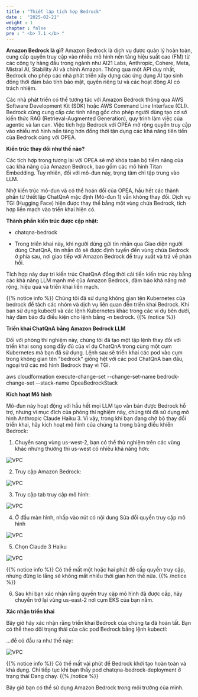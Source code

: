```yaml
---
title : "Thiết lập tích hợp Bedrock"
date :  "2025-02-21" 
weight : 1 
chapter : false
pre : " <b> 7.1 </b> "
---
```

**Amazon Bedrock là gì?**
Amazon Bedrock là dịch vụ được quản lý hoàn toàn, cung cấp quyền truy cập vào nhiều mô hình nền tảng hiệu suất cao (FM) từ các công ty hàng đầu trong ngành như AI21 Labs, Anthropic, Cohere, Meta, Mistral AI, Stability AI và chính Amazon. Thông qua một API duy nhất, Bedrock cho phép các nhà phát triển xây dựng các ứng dụng AI tạo sinh đồng thời đảm bảo tính bảo mật, quyền riêng tư và các hoạt động AI có trách nhiệm.

Các nhà phát triển có thể tương tác với Amazon Bedrock thông qua AWS Software Development Kit (SDK) hoặc AWS Command Line Interface (CLI). Bedrock cũng cung cấp các tính năng gốc cho phép người dùng tạo cơ sở kiến ​​thức RAG (Retrieval-Augmented Generation), quy trình làm việc của agentic và lan can. Việc tích hợp Bedrock với OPEA mở rộng quyền truy cập vào nhiều mô hình nền tảng hơn đồng thời tận dụng các khả năng tiên tiến của Bedrock cùng với OPEA.

**Kiến trúc thay đổi như thế nào?**

Các tích hợp trong tương lai với OPEA sẽ mở khóa toàn bộ tiềm năng của các khả năng của Amazon Bedrock, bao gồm các mô hình Titan Embedding. Tuy nhiên, đối với mô-đun này, trọng tâm chỉ tập trung vào LLM.

Nhờ kiến ​​trúc mô-đun và có thể hoán đổi của OPEA, hầu hết các thành phần từ thiết lập ChatQnA mặc định (Mô-đun 1) vẫn không thay đổi. Dịch vụ TGI (Hugging Face) hiện được thay thế bằng một vùng chứa Bedrock, tích hợp liền mạch vào triển khai hiện có.

**Thành phần kiến ​​trúc được cập nhật:**

+ chatqna-bedrock
- Trong triển khai này, khi người dùng gửi tin nhắn qua Giao diện người dùng ChatQnA, tin nhắn đó sẽ được định tuyến đến vùng chứa Bedrock ở phía sau, nơi giao tiếp với Amazon Bedrock để truy xuất và trả về phản hồi.

Tích hợp này duy trì kiến ​​trúc ChatQnA đồng thời cải tiến kiến ​​trúc này bằng các khả năng LLM mạnh mẽ của Amazon Bedrock, đảm bảo khả năng mở rộng, hiệu quả và triển khai liền mạch.

{{% notice info %}}
Chúng tôi đã sử dụng không gian tên Kubernetes của bedrock để tách các nhóm và dịch vụ liên quan đến triển khai Bedrock. Khi bạn sử dụng kubectl và các lệnh Kubernetes khác trong các ví dụ bên dưới, hãy đảm bảo đủ điều kiện cho lệnh bằng -n bedrock.
{{% /notice %}}

**Triển khai ChatQnA bằng Amazon Bedrock LLM**

Đối với phòng thí nghiệm này, chúng tôi đã tạo một tập lệnh thay đổi với triển khai song song đầy đủ của ví dụ ChatQnA trong cùng một cụm Kubernetes mà bạn đã sử dụng. Lệnh sau sẽ triển khai các pod vào cụm trong không gian tên "bedrock" giống hệt với các pod ChatQnA ban đầu, ngoại trừ các mô hình Bedrock thay vì TGI.

aws cloudformation execute-change-set --change-set-name bedrock-change-set --stack-name OpeaBedrockStack

**Kích hoạt Mô hình**

Mô-đun này hoạt động với hầu hết mọi LLM tạo văn bản được Bedrock hỗ trợ, nhưng vì mục đích của phòng thí nghiệm này, chúng tôi đã sử dụng mô hình Anthropic Claude Haiku 3. Vì vậy, trong khi bạn đang chờ bộ thay đổi triển khai, hãy kích hoạt mô hình của chúng ta trong bảng điều khiển Bedrock:

1. Chuyển sang vùng us-west-2, bạn có thể thử nghiệm trên các vùng khác nhưng thường thì us-west có nhiều khả năng hơn:

![VPC](10000/images/5.fwd/image116.png)

2. Truy cập Amazon Bedrock:

![VPC](10000/images/5.fwd/image117.png)

3. Truy cập tab truy cập mô hình:

![VPC](10000/images/5.fwd/image118.png)

4. Ở đầu màn hình, nhấp vào nút có nội dung Sửa đổi quyền truy cập mô hình

![VPC](10000/images/5.fwd/image119.png)

5. Chọn Claude 3 Haiku

![VPC](10000/images/5.fwd/image120.png)

{{% notice info %}}
Có thể mất một hoặc hai phút để cấp quyền truy cập, nhưng đừng lo lắng sẽ không mất nhiều thời gian hơn thế nữa.
{{% /notice %}}

6. Sau khi bạn xác nhận rằng quyền truy cập mô hình đã được cấp, hãy chuyển trở lại vùng us-east-2 nơi cụm EKS của bạn nằm.

**Xác nhận triển khai**

Bây giờ hãy xác nhận rằng triển khai Bedrock của chúng ta đã hoàn tất. Bạn có thể theo dõi trạng thái của các pod Bedrock bằng lệnh kubectl:

...để có đầu ra như thế này:

![VPC](10000/images/5.fwd/image121.png)

{{% notice info %}}
Có thể mất vài phút để Bedrock khởi tạo hoàn toàn và khả dụng. Chỉ tiếp tục khi bạn thấy pod chatqna-bedrock-deployment ở trạng thái Đang chạy.
{{% /notice %}}

Bây giờ bạn có thể sử dụng Amazon Bedrock trong môi trường của mình.